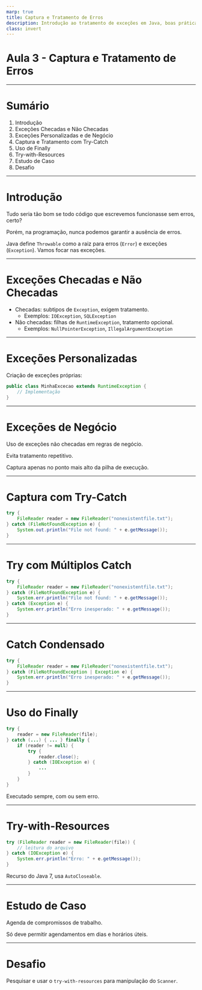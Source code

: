 ```yaml
---
marp: true
title: Captura e Tratamento de Erros
description: Introdução ao tratamento de exceções em Java, boas práticas e recursos modernos
class: invert
---
```


# Aula 3 - Captura e Tratamento de Erros

---

# Sumário

1. Introdução
2. Exceções Checadas e Não Checadas
3. Exceções Personalizadas e de Negócio
4. Captura e Tratamento com Try-Catch
5. Uso de Finally
6. Try-with-Resources
7. Estudo de Caso
8. Desafio

---

# Introdução

Tudo seria tão bom se todo código que escrevemos funcionasse sem erros, certo?

Porém, na programação, nunca podemos garantir a ausência de erros.

Java define `Throwable` como a raiz para erros (`Error`) e exceções (`Exception`). Vamos focar nas exceções.

---

# Exceções Checadas e Não Checadas

- Checadas: subtipos de `Exception`, exigem tratamento.
  - Exemplos: `IOException`, `SQLException`
- Não checadas: filhas de `RuntimeException`, tratamento opcional.
  - Exemplos: `NullPointerException`, `IllegalArgumentException`

---

# Exceções Personalizadas

Criação de exceções próprias:

```java
public class MinhaExcecao extends RuntimeException {
    // Implementação
}
```

---

# Exceções de Negócio

Uso de exceções não checadas em regras de negócio.

Evita tratamento repetitivo.

Captura apenas no ponto mais alto da pilha de execução.

---

# Captura com Try-Catch

```java
try {
    FileReader reader = new FileReader("nonexistentfile.txt");
} catch (FileNotFoundException e) {
    System.out.println("File not found: " + e.getMessage());
}
```

---

# Try com Múltiplos Catch

```java
try {
    FileReader reader = new FileReader("nonexistentfile.txt");
} catch (FileNotFoundException e) {
    System.err.println("File not found: " + e.getMessage());
} catch (Exception e) {
    System.err.println("Erro inesperado: " + e.getMessage());
}
```

---

# Catch Condensado

```java
try {
    FileReader reader = new FileReader("nonexistentfile.txt");
} catch (FileNotFoundException | Exception e) {
    System.err.println("Erro inesperado: " + e.getMessage());
}
```

---

# Uso do Finally

```java
try {
    reader = new FileReader(file);
} catch (...) { ... } finally {
    if (reader != null) {
        try {
            reader.close();
        } catch (IOException e) {
            ...
        }
    }
}
```

Executado sempre, com ou sem erro.

---

# Try-with-Resources

```java
try (FileReader reader = new FileReader(file)) {
    // leitura do arquivo
} catch (IOException e) {
    System.err.println("Erro: " + e.getMessage());
}
```

Recurso do Java 7, usa `AutoCloseable`.

---

# Estudo de Caso

Agenda de compromissos de trabalho.

Só deve permitir agendamentos em dias e horários úteis.

---

# Desafio

Pesquisar e usar o `try-with-resources` para manipulação do `Scanner`.
